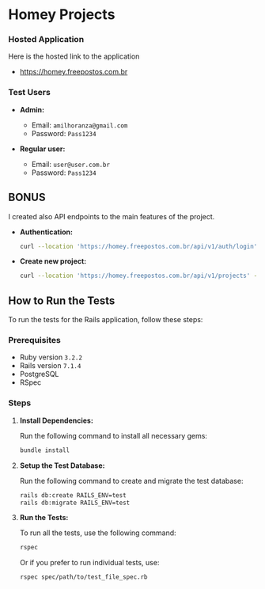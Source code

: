 
# Homey Projects

### Hosted Application
Here is the hosted link to the application
- https://homey.freepostos.com.br

### Test Users
- **Admin:**
  - Email: `amilhoranza@gmail.com`
  - Password: `Pass1234`

- **Regular user:**
  - Email: `user@user.com.br`
  - Password: `Pass1234`

## BONUS
I created also API endpoints to the main features of the project.
- **Authentication:**
   ```bash
   curl --location 'https://homey.freepostos.com.br/api/v1/auth/login' --form 'email="amilhoranza@gmail.com"' --form 'password="Pass1234"'
   ```
- **Create new project:**
   ```bash
   curl --location 'https://homey.freepostos.com.br/api/v1/projects' --header 'Authorization: YOUR_TOKEN_HERE' --header 'Content-Type: application/json' --data '{"name": "Project created via API"}'
   ```

## How to Run the Tests

To run the tests for the Rails application, follow these steps:

### Prerequisites
- Ruby version `3.2.2`
- Rails version `7.1.4`
- PostgreSQL
- RSpec

### Steps

1. **Install Dependencies:**

   Run the following command to install all necessary gems:

   ```bash
   bundle install
   ```

2. **Setup the Test Database:**

   Run the following command to create and migrate the test database:

   ```bash
   rails db:create RAILS_ENV=test
   rails db:migrate RAILS_ENV=test
   ```

3. **Run the Tests:**

   To run all the tests, use the following command:

   ```bash
   rspec
   ```

   Or if you prefer to run individual tests, use:

   ```bash
   rspec spec/path/to/test_file_spec.rb
   ```
